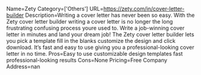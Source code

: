 Name=Zety
Category=['Others']
URL=https://zety.com/in/cover-letter-builder
Description=Writing a cover letter has never been so easy. With the Zety cover letter builder writing a cover letter is no longer the long frustrating confusing process youre used to. Write a job-winning cover letter in minutes and land your dream job! The Zety cover letter builder lets you pick a template fill in the blanks customize the design and click download. It’s fast and easy to use giving you a professional-looking cover letter in no time.
Pros=Easy to use customizable design templates fast professional-looking results
Cons=None
Pricing=Free
Company Address=nan
